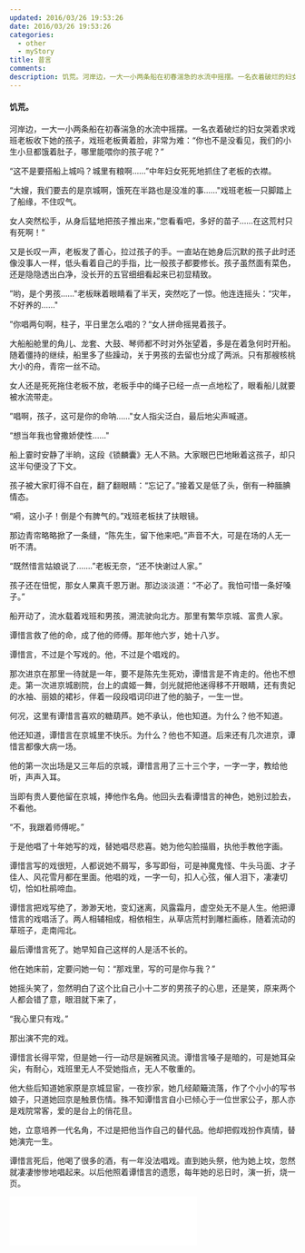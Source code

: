 ```yaml
---
updated: 2016/03/26 19:53:26
date: 2016/03/26 19:53:26
categories: 
  - other
  - myStory
title: 昔言
comments: 
description: 饥荒。河岸边，一大一小两条船在初春湍急的水流中摇摆。一名衣着破烂的妇女哭着求戏班老板收下她的孩子，戏班老板黄着脸，非常为难：“你也不是没看见，我们的小生小旦都饿着肚子，哪里能喂你的孩子呢？”“这不是要搭船上城吗？城里有粮啊......”中年妇女死死地抓住了老板的衣襟。“大嫂，我们要去的是京城啊，饿死在半路也是没准的事......&quot;戏班老板一只脚踏上了船缘，不住叹气。
---
```

#### 饥荒。

河岸边，一大一小两条船在初春湍急的水流中摇摆。一名衣着破烂的妇女哭着求戏班老板收下她的孩子，戏班老板黄着脸，非常为难：“你也不是没看见，我们的小生小旦都饿着肚子，哪里能喂你的孩子呢？”

“这不是要搭船上城吗？城里有粮啊......”中年妇女死死地抓住了老板的衣襟。

“大嫂，我们要去的是京城啊，饿死在半路也是没准的事......"戏班老板一只脚踏上了船缘，不住叹气。

女人突然松手，从身后猛地把孩子推出来，”您看看吧，多好的苗子......在这荒村只有死啊！“

又是长叹一声，老板发了善心，拉过孩子的手。一直站在她身后沉默的孩子此时还像没事人一样，低头看着自己的手指，比一般孩子都要修长。孩子虽然面有菜色，还是隐隐透出白净，没长开的五官细细看起来已初显精致。

”哟，是个男孩......"老板眯着眼睛看了半天，突然吃了一惊。他连连摇头：“灾年，不好养的......"

”你唱两句啊，柱子，平日里怎么唱的？“女人拼命摇晃着孩子。

大船船舱里的角儿、龙套、大鼓、琴师都不时对外张望着，多是在着急何时开船。随着僵持的继续，船里多了些躁动，关于男孩的去留也分成了两派。只有那艘核桃大小的舟，青帘一丝不动。

女人还是死死拖住老板不放，老板手中的绳子已经一点一点地松了，眼看船儿就要被水流带走。

”唱啊，孩子，这可是你的命呐......"女人指尖泛白，最后地尖声喊道。

“想当年我也曾撒娇使性......"

船上霎时安静了半晌，这段《锁麟囊》无人不熟。大家眼巴巴地瞅着这孩子，却只这半句便没了下文。

孩子被大家盯得不自在，翻了翻眼睛：“忘记了。”接着又是低了头，倒有一种腼腆情态。

“嗬，这小子！倒是个有脾气的。”戏班老板扶了扶眼镜。

那边青帘略略掀了一条缝，“陈先生，留下他来吧。”声音不大，可是在场的人无一听不清。

“既然惜言姑娘说了.......”老板无奈，“还不快谢过人家。”

孩子还在忸怩，那女人果真千恩万谢。那边淡淡道：“不必了。我怕可惜一条好嗓子。”

船开动了，流水载着戏班和男孩，溯流驶向北方。那里有繁华京城、富贵人家。

谭惜言救了他的命，成了他的师傅。那年他六岁，她十八岁。

谭惜言，不过是个写戏的。他，不过是个唱戏的。

那次进京在那里一待就是一年，要不是陈先生死劝，谭惜言是不肯走的。他也不想走。第一次进京城剧院，台上的虞姬一舞，剑光就把他迷得移不开眼睛，还有贵妃的水袖、丽娘的裙衫，伴着一段段唱词印进了他的脑子，一生一世。

何况，这里有谭惜言喜欢的糖葫芦。她不承认，他也知道。为什么？他不知道。

他还知道，谭惜言在京城里不快乐。为什么？他也不知道。后来还有几次进京，谭惜言都像大病一场。

他的第一次出场是又三年后的京城，谭惜言用了三十三个字，一字一字，教给他听，声声入耳。

当即有贵人要他留在京城，捧他作名角。他回头去看谭惜言的神色，她别过脸去，不看他。

“不，我跟着师傅呢。”

于是他唱了十年她写的戏，替她唱尽悲喜。她为他勾脸描眉，执他手教他字画。

谭惜言写的戏很短，人都说她不屑写，多写即俗，可是神魔鬼怪、牛头马面、才子佳人、风花雪月都在里面。他唱的戏，一字一句，扣人心弦，催人泪下，凄凄切切，恰如杜鹃啼血。

谭惜言把戏写绝了，渺渺天地，变幻迷离，风露霜月，虚空处无不是人生。他把谭惜言的戏唱活了。两人相辅相成，相依相生，从草店荒村到雕栏画栋，随着流动的草班子，走南闯北。

最后谭惜言死了。她早知自己这样的人是活不长的。

他在她床前，定要问她一句：“那戏里，写的可是你与我？”

她摇头笑了，忽然明白了这个比自己小十二岁的男孩子的心思，还是笑，原来两个人都会错了意，眼泪就下来了，

“我心里只有戏。”

那出演不完的戏。

谭惜言长得平常，但是她一行一动尽是娴雅风流。谭惜言嗓子是暗的，可是她耳朵尖，有耐心，戏班里无人不受她指点，无人不敬重的。

他大些后知道她家原是京城显宦，一夜抄家，她几经颠簸流落，作了个小小的写书娘子，只道她回京是触景伤情。殊不知谭惜言自小已倾心于一位世家公子，那人亦是戏院常客，爱的是台上的俏花旦。

她，立意培养一代名角，不过是把他当作自己的替代品。他却把假戏扮作真情，替她演完一生。

谭惜言死后，他喝了很多的酒，有一年没法唱戏。直到她头祭，他为她上坟，忽然就凄凄惨惨地唱起来。以后他照着谭惜言的遗愿，每年她的忌日时，演一折，烧一页。

<iframe src="//music.163.com/outchain/player?type=2&amp;id=28765209&amp;auto=1&amp;height=66" width="330" height="86" frameborder="no" marginwidth="0" marginheight="0"></iframe>